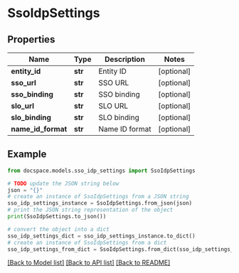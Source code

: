 # SsoIdpSettings


## Properties

Name | Type | Description | Notes
------------ | ------------- | ------------- | -------------
**entity_id** | **str** | Entity ID | [optional] 
**sso_url** | **str** | SSO URL | [optional] 
**sso_binding** | **str** | SSO binding | [optional] 
**slo_url** | **str** | SLO URL | [optional] 
**slo_binding** | **str** | SLO binding | [optional] 
**name_id_format** | **str** | Name ID format | [optional] 

## Example

```python
from docspace.models.sso_idp_settings import SsoIdpSettings

# TODO update the JSON string below
json = "{}"
# create an instance of SsoIdpSettings from a JSON string
sso_idp_settings_instance = SsoIdpSettings.from_json(json)
# print the JSON string representation of the object
print(SsoIdpSettings.to_json())

# convert the object into a dict
sso_idp_settings_dict = sso_idp_settings_instance.to_dict()
# create an instance of SsoIdpSettings from a dict
sso_idp_settings_from_dict = SsoIdpSettings.from_dict(sso_idp_settings_dict)
```
[[Back to Model list]](../README.md#documentation-for-models) [[Back to API list]](../README.md#documentation-for-api-endpoints) [[Back to README]](../README.md)


